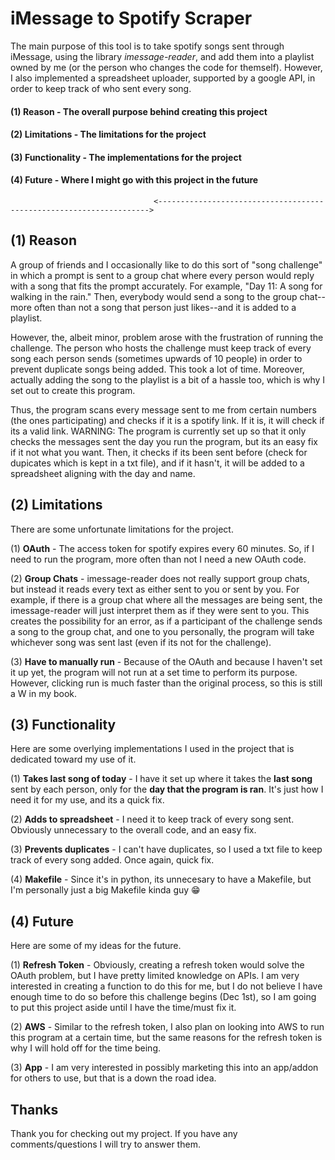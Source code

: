 # iMessage to Spotify Scraper

The main purpose of this tool is to take spotify songs sent through iMessage, using the library _imessage-reader_, and add them into a playlist owned by me (or the person who changes the code for themself). However, I also implemented a spreadsheet uploader, supported by a google API, in order to keep track of who sent every song. 

#### (1) Reason - The overall purpose behind creating this project
#### (2) Limitations - The limitations for the project
#### (3) Functionality - The implementations for the project
#### (4) Future - Where I might go with this project in the future

                                    <-------------------------------------------------------------------->
                                      
## (1) Reason

A group of friends and I occasionally like to do this sort of "song challenge" in which a prompt is sent to a group chat where every person would reply with a song that fits the prompt accurately. For example, "Day 11: A song for walking in the rain." Then, everybody would send a song to the group chat--more often than not a song that person just likes--and it is added to a playlist.

However, the, albeit minor, problem arose with the frustration of running the challenge. The person who hosts the challenge must keep track of every song each person sends (sometimes upwards of 10 people) in order to prevent duplicate songs being added. This took a lot of time. Moreover, actually adding the song to the playlist is a bit of a hassle too, which is why I set out to create this program. 

Thus, the program scans every message sent to me from certain numbers (the ones participating) and checks if it is a spotify link. If it is, it will check if its a valid link. WARNING: The program is currently set up so that it only checks the messages sent the day you run the program, but its an easy fix if it not what you want. Then, it checks if its been sent before (check for dupicates which is kept in a txt file), and if it hasn't, it will be added to a spreadsheet aligning with the day and name.
                         
## (2) Limitations

There are some unfortunate limitations for the project.

(1) **OAuth** - The access token for spotify expires every 60 minutes. So, if I need to run the program, more often than not I need a new OAuth code.

(2) **Group Chats** - imessage-reader does not really support group chats, but instead it reads every text as either sent to you or sent by you. For example, if there is a group chat where all the messages are being sent, the imessage-reader will just interpret them as if they were sent to you. This creates the possibility for an error, as if a participant of the challenge sends a song to the group chat, and one to you personally, the program will take whichever song was sent last (even if its not for the challenge).

(3) **Have to manually run** - Because of the OAuth and because I haven't set it up yet, the program will not run at a set time to perform its purpose. However, clicking run is much faster than the original process, so this is still a W in my book.
  
## (3) Functionality

Here are some overlying implementations I used in the project that is dedicated toward my use of it.

(1) **Takes last song of today** - I have it set up where it takes the **last song** sent by each person, only for the **day that the program is ran**. It's just how I need it for my use, and its a quick fix.
  
(2) **Adds to spreadsheet** - I need it to keep track of every song sent. Obviously unnecessary to the overall code, and an easy fix.

(3) **Prevents duplicates** - I can't have duplicates, so I used a txt file to keep track of every song added. Once again, quick fix.

(4) **Makefile** - Since it's in python, its unnecesary to have a Makefile, but I'm personally just a big Makefile kinda guy 😁
  
  
## (4) Future

Here are some of my ideas for the future.

(1) **Refresh Token** - Obviously, creating a refresh token would solve the OAuth problem, but I have pretty limited knowledge on APIs. I am very interested in creating a function to do this for me, but I do not believe I have enough time to do so before this challenge begins (Dec 1st), so I am going to put this project aside until I have the time/must fix it.

(2) **AWS** - Similar to the refresh token, I also plan on looking into AWS to run this program at a certain time, but the same reasons for the refresh token is why I will hold off for the time being.

(3) **App** - I am very interested in possibly marketing this into an app/addon for others to use, but that is a down the road idea. 



## Thanks
Thank you for checking out my project. If you have any comments/questions I will try to answer them.

